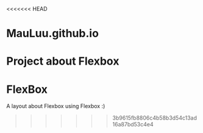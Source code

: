 <<<<<<< HEAD
# MauLuu.github.io
Project about Flexbox
=======
# FlexBox
A layout about Flexbox using Flexbox :)
>>>>>>> 3b9615fb8806c4b58b3d54c13ad16a87bd53c4e4
